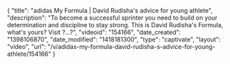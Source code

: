 {
    "title": "adidas My Formula | David Rudisha's advice for young athlete",
    "description": "To become a successful sprinter you need to build on your determination and discipline to stay strong. This is David Rudisha's Formula, what's yours? Visit ?...?",
    "videoid": "154166",
    "date_created": "1398106870",
    "date_modified": "1418181300",
    "type": "captivate",
    "layout": "video",
    "url": "\/v\/adidas-my-formula-david-rudisha-s-advice-for-young-athlete\/154166"
}